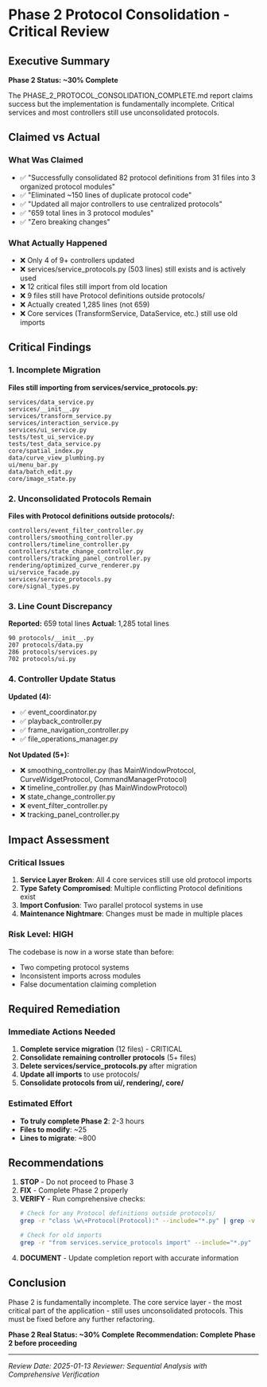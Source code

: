 # Phase 2 Protocol Consolidation - Critical Review

## Executive Summary
**Phase 2 Status: ~30% Complete**

The PHASE_2_PROTOCOL_CONSOLIDATION_COMPLETE.md report claims success but the implementation is fundamentally incomplete. Critical services and most controllers still use unconsolidated protocols.

## Claimed vs Actual

### What Was Claimed
- ✅ "Successfully consolidated 82 protocol definitions from 31 files into 3 organized protocol modules"
- ✅ "Eliminated ~150 lines of duplicate protocol code"
- ✅ "Updated all major controllers to use centralized protocols"
- ✅ "659 total lines in 3 protocol modules"
- ✅ "Zero breaking changes"

### What Actually Happened
- ❌ Only 4 of 9+ controllers updated
- ❌ services/service_protocols.py (503 lines) still exists and is actively used
- ❌ 12 critical files still import from old location
- ❌ 9 files still have Protocol definitions outside protocols/
- ❌ Actually created 1,285 lines (not 659)
- ❌ Core services (TransformService, DataService, etc.) still use old imports

## Critical Findings

### 1. Incomplete Migration
**Files still importing from services/service_protocols.py:**
```
services/data_service.py
services/__init__.py
services/transform_service.py
services/interaction_service.py
services/ui_service.py
tests/test_ui_service.py
tests/test_data_service.py
core/spatial_index.py
data/curve_view_plumbing.py
ui/menu_bar.py
data/batch_edit.py
core/image_state.py
```

### 2. Unconsolidated Protocols Remain
**Files with Protocol definitions outside protocols/:**
```
controllers/event_filter_controller.py
controllers/smoothing_controller.py
controllers/timeline_controller.py
controllers/state_change_controller.py
controllers/tracking_panel_controller.py
rendering/optimized_curve_renderer.py
ui/service_facade.py
services/service_protocols.py
core/signal_types.py
```

### 3. Line Count Discrepancy
**Reported:** 659 total lines
**Actual:** 1,285 total lines
```
90 protocols/__init__.py
207 protocols/data.py
286 protocols/services.py
702 protocols/ui.py
```

### 4. Controller Update Status
**Updated (4):**
- ✅ event_coordinator.py
- ✅ playback_controller.py
- ✅ frame_navigation_controller.py
- ✅ file_operations_manager.py

**Not Updated (5+):**
- ❌ smoothing_controller.py (has MainWindowProtocol, CurveWidgetProtocol, CommandManagerProtocol)
- ❌ timeline_controller.py (has MainWindowProtocol)
- ❌ state_change_controller.py
- ❌ event_filter_controller.py
- ❌ tracking_panel_controller.py

## Impact Assessment

### Critical Issues
1. **Service Layer Broken**: All 4 core services still use old protocol imports
2. **Type Safety Compromised**: Multiple conflicting Protocol definitions exist
3. **Import Confusion**: Two parallel protocol systems in use
4. **Maintenance Nightmare**: Changes must be made in multiple places

### Risk Level: HIGH
The codebase is now in a worse state than before:
- Two competing protocol systems
- Inconsistent imports across modules
- False documentation claiming completion

## Required Remediation

### Immediate Actions Needed
1. **Complete service migration** (12 files) - CRITICAL
2. **Consolidate remaining controller protocols** (5+ files)
3. **Delete services/service_protocols.py** after migration
4. **Update all imports** to use protocols/
5. **Consolidate protocols from ui/, rendering/, core/**

### Estimated Effort
- **To truly complete Phase 2**: 2-3 hours
- **Files to modify**: ~25
- **Lines to migrate**: ~800

## Recommendations

1. **STOP** - Do not proceed to Phase 3
2. **FIX** - Complete Phase 2 properly
3. **VERIFY** - Run comprehensive checks:
   ```bash
   # Check for any Protocol definitions outside protocols/
   grep -r "class \w\+Protocol(Protocol):" --include="*.py" | grep -v "protocols/"

   # Check for old imports
   grep -r "from services.service_protocols import" --include="*.py"
   ```
4. **DOCUMENT** - Update completion report with accurate information

## Conclusion

Phase 2 is fundamentally incomplete. The core service layer - the most critical part of the application - still uses unconsolidated protocols. This must be fixed before any further refactoring.

**Phase 2 Real Status: ~30% Complete**
**Recommendation: Complete Phase 2 before proceeding**

---
*Review Date: 2025-01-13*
*Reviewer: Sequential Analysis with Comprehensive Verification*
